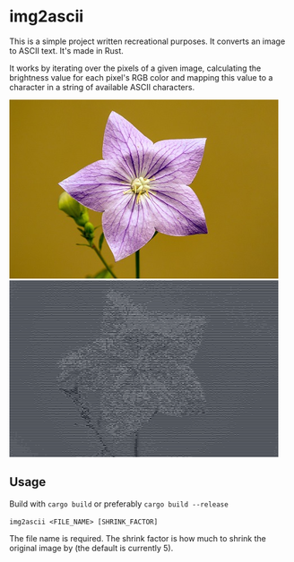# img2ascii

This is a simple project written recreational purposes. It converts an image to ASCII text. It's made in Rust.

It works by iterating over the pixels of a given image, calculating the brightness value for each pixel's RGB color and mapping this value to a character in a string of available ASCII characters.

![Before](demo_before.jpg)
![After](demo_after.png)

## Usage

Build with `cargo build` or preferably `cargo build --release`

`img2ascii <FILE_NAME> [SHRINK_FACTOR]`

The file name is required. The shrink factor is how much to shrink the original image by (the default is currently 5).

